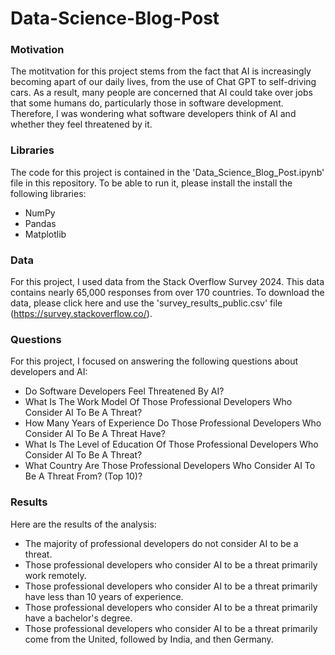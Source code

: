 # Data-Science-Blog-Post

### Motivation

The motitvation for this project stems from the fact that AI is increasingly becoming apart of our daily lives, from the use of Chat GPT to self-driving cars. As a result, many people are concerned that AI could take over jobs that some humans do, particularly those in software development. Therefore, I was wondering what software developers think of AI and whether they feel threatened by it.

### Libraries

The code for this project is contained in the 'Data_Science_Blog_Post.ipynb' file in this repository. To be able to run it, please install the install the following libraries:

* NumPy
* Pandas
* Matplotlib

### Data

For this project, I used data from the Stack Overflow Survey 2024. This data contains nearly 65,000 responses from over 170 countries. To download the data, please click here and use the 'survey_results_public.csv' file (https://survey.stackoverflow.co/).

### Questions

For this project, I focused on answering the following questions about developers and AI:

* Do Software Developers Feel Threatened By AI?
* What Is The Work Model Of Those Professional Developers Who Consider AI To Be A Threat?
* How Many Years of Experience Do Those Professional Developers Who Consider AI To Be A Threat Have?
* What Is The Level of Education Of Those Professional Developers Who Consider AI To Be A Threat?
* What Country Are Those Professional Developers Who Consider AI To Be A Threat From? (Top 10)?

### Results

Here are the results of the analysis:

* The majority of professional developers do not consider AI to be a threat.
* Those professional developers who consider AI to be a threat primarily work remotely.
* Those professional developers who consider AI to be a threat primarily have less than 10 years of experience.
* Those professional developers who consider AI to be a threat primarily have a bachelor's degree.
* Those professional developers who consider AI to be a threat primarily come from the United, followed by India, and then Germany.
